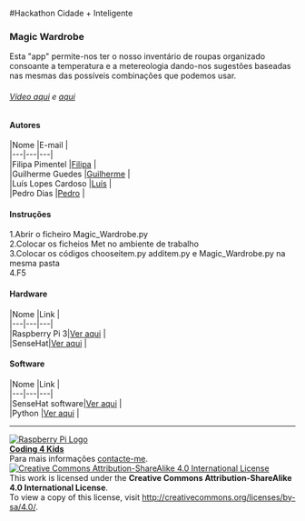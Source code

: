 #Hackathon Cidade + Inteligente  
  
### Magic Wardrobe 
  
Esta "app" permite-nos ter o nosso inventário de roupas organizado consoante a temperatura e a metereologia dando-nos sugestões baseadas nas mesmas das possíveis combinações que podemos usar.  
  
###### [Vídeo aqui](Demo/20160630_151402.mp4?raw=true) e [aqui](Demo/20160630_151432.mp4?raw=true)  
  
#### Autores  
  
|Nome  |E-mail  |  
|---|---|---|    
|Filipa Pimentel  |[Filipa](fifpimentel@gmail.com)  |  
|Guilherme Guedes |[Guilherme](guilhermegog@gmail.com)  |  
|Luís Lopes Cardoso |[Luís](luislcardoso2000@gmail.com)  |  
|Pedro Dias |[Pedro](pedropaixaod@gmail.com)  |  
  
#### Instruções
  
1.Abrir o ficheiro Magic_Wardrobe.py  
2.Colocar os ficheios Met no ambiente de trabalho  
3.Colocar os códigos chooseitem.py additem.py e Magic_Wardrobe.py na mesma pasta  
4.F5  

#### Hardware  
  
|Nome  |Link  |  
|---|---|---|    
|Raspberry Pi 3|[Ver aqui](https://www.raspberrypi.org/blog/raspberry-pi-3-on-sale/)  |  
|SenseHat|[Ver aqui](https://www.raspberrypi.org/products/sense-hat/)  |  
 
    
#### Software  
  
|Nome  |Link  |  
|---|---|---|    
|SenseHat software|[Ver aqui](http://pythonhosted.org/sense-hat/)  |  
|Python |[Ver aqui](https://www.python.org/)  |  
  
 

  
***  
[![Raspberry Pi Logo](https://upload.wikimedia.org/wikipedia/en/thumb/c/cb/Raspberry_Pi_Logo.svg/50px-Raspberry_Pi_Logo.svg.png)](http://raspberrypi.org)   
[**Coding 4 Kids**](http://coding4kids.github.io/coding4kids/)  
Para mais informações [contacte-me](mailto:nunofilipesantos@gmail.com).  
[![Creative Commons Attribution-ShareAlike 4.0 International License](https://licensebuttons.net/l/by-sa/4.0/88x31.png)](http://creativecommons.org/licenses/by-sa/4.0/)  
This work is licensed under the **Creative Commons Attribution-ShareAlike 4.0 International License**.  
To view a copy of this license, visit http://creativecommons.org/licenses/by-sa/4.0/.  
